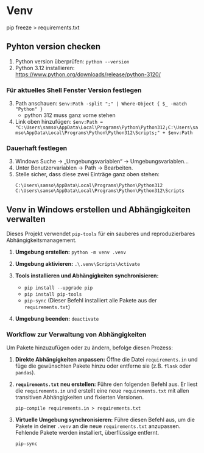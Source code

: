 # Venv 

pip freeze > requirements.txt

## Pyhton version checken 

1. Python version überprüfen: `python --version`
2. Python 3.12 installieren: https://www.python.org/downloads/release/python-3120/

### Für aktuelles Shell Fenster Version festlegen 

3. Path anschauen: `$env:Path -split ";" | Where-Object { $_ -match "Python" }`
   - python 312 muss ganz vorne stehen 
4. Link oben hinzufügen: `$env:Path = "C:\Users\samso\AppData\Local\Programs\Python\Python312;C:\Users\samso\AppData\Local\Programs\Python\Python312\Scripts;" + $env:Path`

### Dauerhaft festlegen

3. Windows Suche → „Umgebungsvariablen“ → Umgebungsvariablen…
4. Unter Benutzervariablen → Path → Bearbeiten.
5. Stelle sicher, dass diese zwei Einträge ganz oben stehen:
   ```shell
   C:\Users\samso\AppData\Local\Programs\Python\Python312
   C:\Users\samso\AppData\Local\Programs\Python\Python312\Scripts
   ```

## Venv in Windows erstellen und Abhängigkeiten verwalten

Dieses Projekt verwendet `pip-tools` für ein sauberes und reproduzierbares Abhängigkeitsmanagement.

1.  **Umgebung erstellen:**
    `python -m venv .venv`

2.  **Umgebung aktivieren:**
    `.\.venv\Scripts\Activate`

3.  **Tools installieren und Abhängigkeiten synchronisieren:**
    - `pip install --upgrade pip`
    - `pip install pip-tools`
    - `pip-sync` (Dieser Befehl installiert alle Pakete aus der `requirements.txt`)

4.  **Umgebung beenden:**
    `deactivate`

### Workflow zur Verwaltung von Abhängigkeiten

Um Pakete hinzuzufügen oder zu ändern, befolge diesen Prozess:

1.  **Direkte Abhängigkeiten anpassen:**
    Öffne die Datei `requirements.in` und füge die gewünschten Pakete hinzu oder entferne sie (z.B. `flask` oder `pandas`).

2.  **`requirements.txt` neu erstellen:**
    Führe den folgenden Befehl aus. Er liest die `requirements.in` und erstellt eine neue `requirements.txt` mit allen transitiven Abhängigkeiten und fixierten Versionen.
    ```shell
    pip-compile requirements.in > requirements.txt
    ```

3.  **Virtuelle Umgebung synchronisieren:**
    Führe diesen Befehl aus, um die Pakete in deiner `.venv` an die neue `requirements.txt` anzupassen. Fehlende Pakete werden installiert, überflüssige entfernt.
    ```shell
    pip-sync
    ```